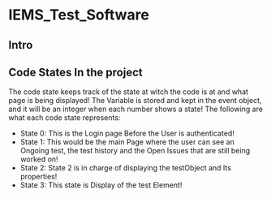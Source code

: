 # IEMS_Test_Software

## Intro


## Code States In the project
The code state keeps track of the state at witch the code is at and what page is being displayed!
The Variable is stored and kept in the event object, and it will be an integer when each number shows a state!
The following are what each code state represents:
- State 0: This is the Login page Before the User is authenticated!
- State 1: This would be the main Page where the user can see an Ongoing test, the test history and the Open Issues that are still being worked on! 
- State 2: State 2 is in charge of displaying the testObject and Its properties!
- State 3: This state is Display of the test Element!